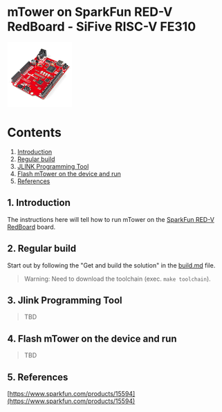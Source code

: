 # mTower on SparkFun RED-V RedBoard - SiFive RISC-V FE310

[![SparkFun RED-V RedBoard](images/platforms/sparkfun_redboard/sparkfun_redboard.png)](https://www.sparkfun.com/products/15594)

# Contents
1. [Introduction](#1-introduction)
2. [Regular build](#2-regular-build)
3. [JLINK Programming Tool](#3-jlink-programming-tool)
4. [Flash mTower on the device and run](#4-flash-mtower-on-the-device-and-run)
5. [References](#5-references)

## 1. Introduction
The instructions here will tell how to run mTower on the [SparkFun RED-V RedBoard] board.

## 2. Regular build
Start out by following the "Get and build the solution" in the [build.md] file.
> Warning: Need to download the toolchain (exec. `make toolchain`).

## 3. Jlink Programming Tool
> TBD

## 4. Flash mTower on the device and run
 > TBD

## 5. References

[https://www.sparkfun.com/products/15594](https://www.sparkfun.com/products/15594)

[build.md]: build.md
[SparkFun RED-V RedBoard]: https://www.sparkfun.com/products/15594
